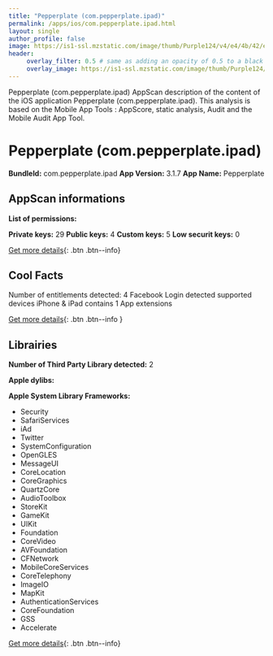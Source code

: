 ```yaml
---
title: "Pepperplate (com.pepperplate.ipad)"
permalink: /apps/ios/com.pepperplate.ipad.html
layout: single
author_profile: false
image: https://is1-ssl.mzstatic.com/image/thumb/Purple124/v4/e4/4b/42/e44b42c3-f5dc-c446-a9b7-e13de00d98fd/AppIcons-0-0-1x_U007emarketing-0-0-0-5-0-0-sRGB-0-0-0-GLES2_U002c0-512MB-85-220-0-0.png/512x512bb.jpg
header: 
     overlay_filter: 0.5 # same as adding an opacity of 0.5 to a black background
     overlay_image: https://is1-ssl.mzstatic.com/image/thumb/Purple124/v4/e4/4b/42/e44b42c3-f5dc-c446-a9b7-e13de00d98fd/AppIcons-0-0-1x_U007emarketing-0-0-0-5-0-0-sRGB-0-0-0-GLES2_U002c0-512MB-85-220-0-0.png/512x512bb.jpg
---
```

Pepperplate (com.pepperplate.ipad) AppScan description of the content of the iOS application Pepperplate (com.pepperplate.ipad). This analysis is based on the Mobile App Tools : AppScore, static analysis, Audit and the Mobile Audit App Tool.

# Pepperplate (com.pepperplate.ipad)

**BundleId:** com.pepperplate.ipad
**App Version:** 3.1.7
**App Name:** Pepperplate


## AppScan informations 

**List of permissions:** 
  
  
**Private keys:** 29
**Public keys:** 4
**Custom keys:** 5
**Low securit keys:** 0
  
[Get more details](/pricing.html){: .btn .btn--info}

## Cool Facts

Number of entitlements detected: 4
Facebook Login detected
supported devices iPhone & iPad
contains 1 App extensions
  
[Get more details](/pricing.html){: .btn .btn--info }

## Librairies 
**Number of Third Party Library detected:** 2


**Apple dylibs:**


**Apple System Library Frameworks:**
- Security
- SafariServices
- iAd
- Twitter
- SystemConfiguration
- OpenGLES
- MessageUI
- CoreLocation
- CoreGraphics
- QuartzCore
- AudioToolbox
- StoreKit
- GameKit
- UIKit
- Foundation
- CoreVideo
- AVFoundation
- CFNetwork
- MobileCoreServices
- CoreTelephony
- ImageIO
- MapKit
- AuthenticationServices
- CoreFoundation
- GSS
- Accelerate


  
[Get more details](/pricing.html){: .btn .btn--info}

